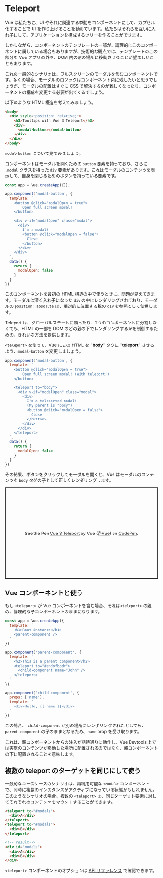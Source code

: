 # Teleport

Vue は私たちに、UI やそれに関連する挙動をコンポーネントにして、カプセル化することで UI を作り上げることを勧めています。私たちはそれらを互いに入れ子にして、アプリケーションを構成するツリーを作ることができます。

しかしながら、コンポーネントのテンプレートの一部が、論理的にこのコンポーネントに属している場合もありますが、技術的な観点では、テンプレートのこの部分を Vue アプリの外や、DOM 内の別の場所に移動させることが望ましいこともあります。

これの一般的なシナリオは、フルスクリーンのモーダルを含むコンポーネントです。多くの場合、モーダルのロジックはコンポーネント内に残したいと思うでしょうが、モーダルの配置はすぐに CSS で解決するのが難しくなったり、コンポーネントの構成を変更する必要が出てくるでしょう。

以下のような HTML 構造を考えてみましょう。

```html
<body>
  <div style="position: relative;">
    <h3>Tooltips with Vue 3 Teleport</h3>
    <div>
      <modal-button></modal-button>
    </div>
  </div>
</body>
```

`modal-button` について見てみましょう。

コンポーネントはモーダルを開くための `button` 要素を持っており、さらに `.modal` クラスを持った `div` 要素があります。これはモーダルのコンテンツを表示して、自身を閉じるためのボタンを持っている要素です。

```js
const app = Vue.createApp({});

app.component('modal-button', {
  template: `
    <button @click="modalOpen = true">
        Open full screen modal!
    </button>

    <div v-if="modalOpen" class="modal">
      <div>
        I'm a modal! 
        <button @click="modalOpen = false">
          Close
        </button>
      </div>
    </div>
  `,
  data() {
    return { 
      modalOpen: false
    }
  }
})
```

このコンポーネントを最初の HTML 構造の中で使うときに、問題が見えてきます。モーダルは深く入れ子になった `div` の中にレンダリングされており、モーダルの `position: absolute` は、相対的に位置する親の `div` を参照として使用します。

Teleport は、グローバルステートに頼ったり、2つのコンポーネントに分割しなくても、HTML の一部を DOM のどの親の下でレンダリングするかを制御するための、きれいな方法を提供します。

`<teleport>` を使って、Vue にこの HTML を "**body**" タグに "**teleport**" させるよう、`modal-button` を変更しましょう。 

```js
app.component('modal-button', {
  template: `
    <button @click="modalOpen = true">
        Open full screen modal! (With teleport!)
    </button>

    <teleport to="body">
      <div v-if="modalOpen" class="modal">
        <div>
          I'm a teleported modal! 
          (My parent is "body")
          <button @click="modalOpen = false">
            Close
          </button>
        </div>
      </div>
    </teleport>
  `,
  data() {
    return { 
      modalOpen: false
    }
  }
})
```

その結果、ボタンをクリックしてモーダルを開くと、Vue はモーダルのコンテンツを `body` タグの子として正しくレンダリングします。

<p class="codepen" data-height="300" data-theme-id="39028" data-default-tab="js,result" data-user="Vue" data-slug-hash="gOPNvjR" data-preview="true" data-editable="true" style="height: 300px; box-sizing: border-box; display: flex; align-items: center; justify-content: center; border: 2px solid; margin: 1em 0; padding: 1em;" data-pen-title="Vue 3 Teleport">
  <span>See the Pen <a href="https://codepen.io/team/Vue/pen/gOPNvjR">
  Vue 3 Teleport</a> by Vue (<a href="https://codepen.io/Vue">@Vue</a>)
  on <a href="https://codepen.io">CodePen</a>.</span>
</p>
<script async src="https://static.codepen.io/assets/embed/ei.js"></script>

## Vue コンポーネントと使う

もし `<teleport>` が Vue コンポーネントを含む場合、それは`<teleport>` の親の、論理的な子コンポーネントのままになります。

```js
const app = Vue.createApp({
  template: `
    <h1>Root instance</h1>
    <parent-component />
  `
})

app.component('parent-component', {
  template: `
    <h2>This is a parent component</h2>
    <teleport to="#endofbody">
      <child-component name="John" />
    </teleport>
  `
})

app.component('child-component', {
  props: ['name'],
  template: `
    <div>Hello, {{ name }}</div>
  `
})
```

この場合、 `child-component` が別の場所にレンダリングされたとしても、`parent-component` の子のままとなるため、`name` prop を受け取ります。

これは、親コンポーネントからの注入が期待通りに動作し、Vue Devtools 上では実際のコンテンツが移動した場所に配置されるのではなく、親コンポーネントの下に配置されることを意味します。

## 複数の teleport のターゲットを同じにして使う

一般的なユースケースのシナリオは、再利用可能な `<Modal>` コンポーネントで、同時に複数のインスタンスがアクティブになっている状態かもしれません。このようなシナリオの場合、複数の `<teleport>` は、同じターゲット要素に対してそれぞれのコンテンツをマウントすることができます。

```html
<teleport to="#modals">
  <div>A</div>
</teleport>
<teleport to="#modals">
  <div>B</div>
</teleport>

<!-- result-->
<div id="modals">
  <div>A</div>
  <div>B</div>
</div>
```

`<teleport>` コンポーネントのオプションは [API リファレンス](../api/built-in-components.html#teleport) で確認できます。
